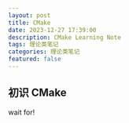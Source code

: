 ```yaml
---
layout: post
title: CMake
date: 2023-12-27 17:39:00
description: CMake Learning Note
tags: 理论类笔记
categories: 理论类笔记
featured: false
---
```


## 初识 CMake

wait for!

